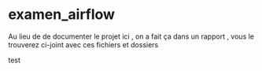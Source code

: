 # examen_airflow

Au lieu de de documenter le projet ici , on a fait ça  dans un rapport , vous le trouverez ci-joint avec ces fichiers et dossiers 


test
